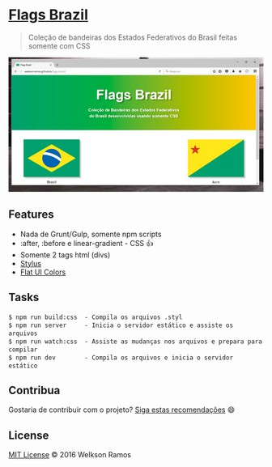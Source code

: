 # [Flags Brazil](http://welksonramos.github.io/flags-brazil/)
> Coleção de bandeiras dos Estados Federativos do Brasil feitas somente com CSS

![Flags Brazil Website](flags-brazil-website.jpg)

## Features
* Nada de Grunt/Gulp, somente npm scripts
* :after, :before e linear-gradient - CSS :+1:
* Somente 2 tags html (divs)
* [Stylus](http://stylus-lang.com/)
* [Flat UI Colors](https://flatuicolors.com/)

## Tasks
```
$ npm run build:css  - Compila os arquivos .styl
$ npm run server     - Inicia o servidor estático e assiste os arquivos
$ npm run watch:css  - Assiste as mudanças nos arquivos e prepara para compilar
$ npm run dev        - Compila os arquivos e inicia o servidor estático
```

## Contribua
Gostaria de contribuir com o projeto? [Siga estas recomendações](CONTRIBUTING.md) :smile:

## License
[MIT License](LICENSE) &copy; 2016 Welkson Ramos